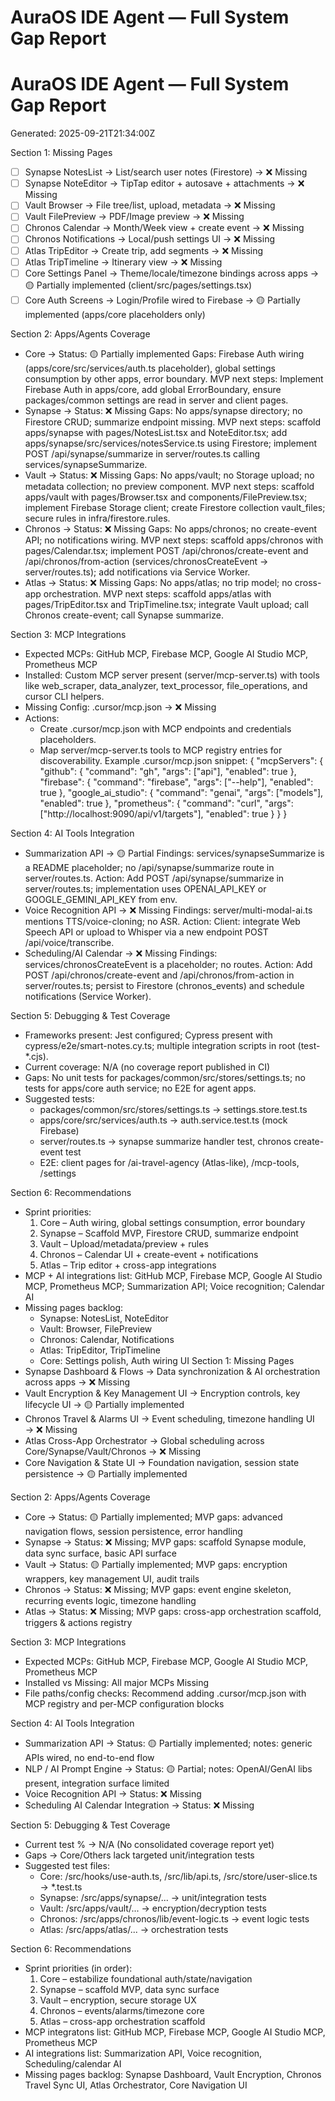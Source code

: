 # AuraOS IDE Agent — Full System Gap Report
# AuraOS IDE Agent — Full System Gap Report
Generated: 2025-09-21T21:34:00Z

Section 1: Missing Pages
- [ ] Synapse NotesList → List/search user notes (Firestore) → ❌ Missing
- [ ] Synapse NoteEditor → TipTap editor + autosave + attachments → ❌ Missing
- [ ] Vault Browser → File tree/list, upload, metadata → ❌ Missing
- [ ] Vault FilePreview → PDF/Image preview → ❌ Missing
- [ ] Chronos Calendar → Month/Week view + create event → ❌ Missing
- [ ] Chronos Notifications → Local/push settings UI → ❌ Missing
- [ ] Atlas TripEditor → Create trip, add segments → ❌ Missing
- [ ] Atlas TripTimeline → Itinerary view → ❌ Missing
- [ ] Core Settings Panel → Theme/locale/timezone bindings across apps → 🟡 Partially implemented (client/src/pages/settings.tsx)
- [ ] Core Auth Screens → Login/Profile wired to Firebase → 🟡 Partially implemented (apps/core placeholders only)

Section 2: Apps/Agents Coverage
- Core → Status: 🟡 Partially implemented
  Gaps: Firebase Auth wiring (apps/core/src/services/auth.ts placeholder), global settings consumption by other apps, error boundary.
  MVP next steps: Implement Firebase Auth in apps/core, add global ErrorBoundary, ensure packages/common settings are read in server and client pages.
- Synapse → Status: ❌ Missing
  Gaps: No apps/synapse directory; no Firestore CRUD; summarize endpoint missing.
  MVP next steps: scaffold apps/synapse with pages/NotesList.tsx and NoteEditor.tsx; add apps/synapse/src/services/notesService.ts using Firestore; implement POST /api/synapse/summarize in server/routes.ts calling services/synapseSummarize.
- Vault → Status: ❌ Missing
  Gaps: No apps/vault; no Storage upload; no metadata collection; no preview component.
  MVP next steps: scaffold apps/vault with pages/Browser.tsx and components/FilePreview.tsx; implement Firebase Storage client; create Firestore collection vault_files; secure rules in infra/firestore.rules.
- Chronos → Status: ❌ Missing
  Gaps: No apps/chronos; no create-event API; no notifications wiring.
  MVP next steps: scaffold apps/chronos with pages/Calendar.tsx; implement POST /api/chronos/create-event and /api/chronos/from-action (services/chronosCreateEvent → server/routes.ts); add notifications via Service Worker.
- Atlas → Status: ❌ Missing
  Gaps: No apps/atlas; no trip model; no cross-app orchestration.
  MVP next steps: scaffold apps/atlas with pages/TripEditor.tsx and TripTimeline.tsx; integrate Vault upload; call Chronos create-event; call Synapse summarize.

Section 3: MCP Integrations
- Expected MCPs: GitHub MCP, Firebase MCP, Google AI Studio MCP, Prometheus MCP
- Installed: Custom MCP server present (server/mcp-server.ts) with tools like web_scraper, data_analyzer, text_processor, file_operations, and cursor CLI helpers.
- Missing Config: .cursor/mcp.json → ❌ Missing
- Actions:
  - Create .cursor/mcp.json with MCP endpoints and credentials placeholders.
  - Map server/mcp-server.ts tools to MCP registry entries for discoverability.
  Example .cursor/mcp.json snippet:
  {
    "mcpServers": {
      "github": { "command": "gh", "args": ["api"], "enabled": true },
      "firebase": { "command": "firebase", "args": ["--help"], "enabled": true },
      "google_ai_studio": { "command": "genai", "args": ["models"], "enabled": true },
      "prometheus": { "command": "curl", "args": ["http://localhost:9090/api/v1/targets"], "enabled": true }
    }
  }

Section 4: AI Tools Integration
- Summarization API → 🟡 Partial
  Findings: services/synapseSummarize is a README placeholder; no /api/synapse/summarize route in server/routes.ts.
  Action: Add POST /api/synapse/summarize in server/routes.ts; implementation uses OPENAI_API_KEY or GOOGLE_GEMINI_API_KEY from env.
- Voice Recognition API → ❌ Missing
  Findings: server/multi-modal-ai.ts mentions TTS/voice-cloning; no ASR.
  Action: Client: integrate Web Speech API or upload to Whisper via a new endpoint POST /api/voice/transcribe.
- Scheduling/AI Calendar → ❌ Missing
  Findings: services/chronosCreateEvent is a placeholder; no routes.
  Action: Add POST /api/chronos/create-event and /api/chronos/from-action in server/routes.ts; persist to Firestore (chronos_events) and schedule notifications (Service Worker).

Section 5: Debugging & Test Coverage
- Frameworks present: Jest configured; Cypress present with cypress/e2e/smart-notes.cy.ts; multiple integration scripts in root (test-*.cjs).
- Current coverage: N/A (no coverage report published in CI)
- Gaps: No unit tests for packages/common/src/stores/settings.ts; no tests for apps/core auth service; no E2E for agent apps.
- Suggested tests:
  - packages/common/src/stores/settings.ts → settings.store.test.ts
  - apps/core/src/services/auth.ts → auth.service.test.ts (mock Firebase)
  - server/routes.ts → synapse summarize handler test, chronos create-event test
  - E2E: client pages for /ai-travel-agency (Atlas-like), /mcp-tools, /settings

Section 6: Recommendations
- Sprint priorities:
  1) Core – Auth wiring, global settings consumption, error boundary
  2) Synapse – Scaffold MVP, Firestore CRUD, summarize endpoint
  3) Vault – Upload/metadata/preview + rules
  4) Chronos – Calendar UI + create-event + notifications
  5) Atlas – Trip editor + cross-app integrations
- MCP + AI integrations list: GitHub MCP, Firebase MCP, Google AI Studio MCP, Prometheus MCP; Summarization API; Voice recognition; Calendar AI
- Missing pages backlog:
  - Synapse: NotesList, NoteEditor
  - Vault: Browser, FilePreview
  - Chronos: Calendar, Notifications
  - Atlas: TripEditor, TripTimeline
  - Core: Settings polish, Auth wiring UI
Section 1: Missing Pages
- Synapse Dashboard & Flows → Data synchronization & AI orchestration across apps → ❌ Missing
- Vault Encryption & Key Management UI → Encryption controls, key lifecycle UI → 🟡 Partially implemented
- Chronos Travel & Alarms UI → Event scheduling, timezone handling UI → ❌ Missing
- Atlas Cross-App Orchestrator → Global scheduling across Core/Synapse/Vault/Chronos → ❌ Missing
- Core Navigation & State UI → Foundation navigation, session state persistence → 🟡 Partially implemented

Section 2: Apps/Agents Coverage
- Core → Status: 🟡 Partially implemented; MVP gaps: advanced navigation flows, session persistence, error handling
- Synapse → Status: ❌ Missing; MVP gaps: scaffold Synapse module, data sync surface, basic API surface
- Vault → Status: 🟡 Partially implemented; MVP gaps: encryption wrappers, key management UI, audit trails
- Chronos → Status: ❌ Missing; MVP gaps: event engine skeleton, recurring events logic, timezone handling
- Atlas → Status: ❌ Missing; MVP gaps: cross-app orchestration scaffold, triggers & actions registry

Section 3: MCP Integrations
- Expected MCPs: GitHub MCP, Firebase MCP, Google AI Studio MCP, Prometheus MCP
- Installed vs Missing: All major MCPs Missing
- File paths/config checks: Recommend adding .cursor/mcp.json with MCP registry and per-MCP configuration blocks

Section 4: AI Tools Integration
- Summarization API → Status: 🟡 Partially implemented; notes: generic APIs wired, no end-to-end flow
- NLP / AI Prompt Engine → Status: 🟡 Partial; notes: OpenAI/GenAI libs present, integration surface limited
- Voice Recognition API → Status: ❌ Missing
- Scheduling AI Calendar Integration → Status: ❌ Missing

Section 5: Debugging & Test Coverage
- Current test % → N/A (No consolidated coverage report yet)
- Gaps → Core/Others lack targeted unit/integration tests
- Suggested test files:
  - Core: /src/hooks/use-auth.ts, /src/lib/api.ts, /src/store/user-slice.ts → *.test.ts
  - Synapse: /src/apps/synapse/... → unit/integration tests
  - Vault: /src/apps/vault/... → encryption/decryption tests
  - Chronos: /src/apps/chronos/lib/event-logic.ts → event logic tests
  - Atlas: /src/apps/atlas/... → orchestration tests

Section 6: Recommendations
- Sprint priorities (in order):
  1) Core – estabilize foundational auth/state/navigation
  2) Synapse – scaffold MVP, data sync surface
  3) Vault – encryption, secure storage UX
  4) Chronos – events/alarms/timezone core
  5) Atlas – cross-app orchestration scaffold
- MCP integratons list: GitHub MCP, Firebase MCP, Google AI Studio MCP, Prometheus MCP
- AI integrations list: Summarization API, Voice recognition, Scheduling/calendar AI
- Missing pages backlog: Synapse Dashboard, Vault Encryption, Chronos Travel Sync UI, Atlas Orchestrator, Core Navigation UI
